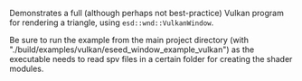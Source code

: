 Demonstrates a full (although perhaps not best-practice) Vulkan program for rendering a triangle, using `esd::wnd::VulkanWindow`.

Be sure to run the example from the main project directory (with "./build/examples/vulkan/eseed_window_example_vulkan") as the executable needs to read spv files in a certain folder for creating the shader modules.